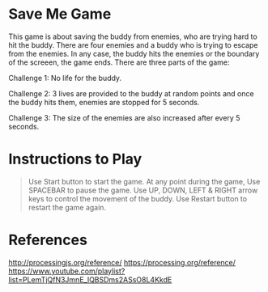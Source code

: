 Save Me Game 
============

This game is about saving the buddy from enemies, who are trying hard to hit the buddy.
There are four enemies and a buddy who is trying to escape from the enemies. In any case, 
the buddy hits the enemies or the boundary of the screeen, the game ends. There are three 
parts of the game:

Challenge 1: No life for the buddy.

Challenge 2: 3 lives are provided to the buddy at random points and once the buddy hits 
			 them, enemies are stopped for 5 seconds.
			 
Challenge 3: The size of the enemies are also increased after every 5 seconds.


Instructions to Play
====================

> Use Start button to start the game.
> At any point during the game, Use SPACEBAR to pause the game.
> Use UP, DOWN, LEFT & RIGHT arrow keys to control the movement of the buddy.
> Use Restart button to restart the game again.


References
==========

http://processingjs.org/reference/
https://processing.org/reference/
https://www.youtube.com/playlist?list=PLemTjQfN3JmnE_IQBSDms2ASsO8L4KkdE


